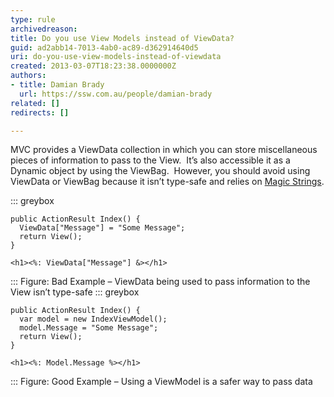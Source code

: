 ```yaml
---
type: rule
archivedreason: 
title: Do you use View Models instead of ViewData?
guid: ad2abb14-7013-4ab0-ac89-d362914640d5
uri: do-you-use-view-models-instead-of-viewdata
created: 2013-03-07T18:23:38.0000000Z
authors:
- title: Damian Brady
  url: https://ssw.com.au/people/damian-brady
related: []
redirects: []

---
```


MVC provides a ViewData collection in which you can store miscellaneous pieces of information to pass to the View.  It’s also accessible it as a Dynamic object by using the ViewBag.  However, you should avoid using ViewData or ViewBag because it isn’t type-safe and relies on [Magic Strings](http&#58;//en.wikipedia.org/wiki/Magic_string).

<!--endintro-->

::: greybox


```
public ActionResult Index() {
  ViewData["Message"] = "Some Message";
  return View();
}
 
<h1><%: ViewData["Message"] &></h1>
```


:::
Figure: Bad Example – ViewData being used to pass information to the View isn’t type-safe
::: greybox


```
public ActionResult Index() {
  var model = new IndexViewModel();
  model.Message = "Some Message";
  return View();
}
 
<h1><%: Model.Message %></h1>
```


:::
Figure: Good Example – Using a ViewModel is a safer way to pass data
